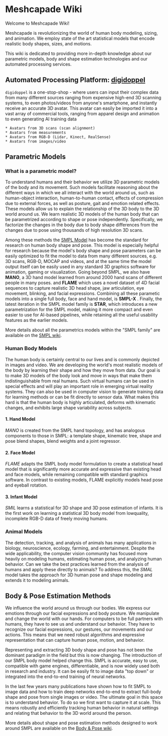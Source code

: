 # Meshcapade Wiki

Welcome to Meshcapade Wiki! 

Meshcapade is revolutionizing the world of human body modeling, sizing, and animation. We employ state of the art statistical models that encode realistic body shapes, sizes, and motions. 

This wiki is dedicated to providing more in-depth knowledge about our parametric models, body and shape estimation technologies and our automated processing services.


Automated Processing Platform: [digidoppel](https://digidoppel.com/)
-----------------------------------------------------------
`digidoppel` is a one-stop-shop - where  users can input their complex data from many different sources ranging from expensive high-end 3D scanning systems, to even photos/videos from anyone's smartphone, and instantly receive an accurate 3D avatar. This avatar can easily be imported it into a vast array of commercial tools, ranging from apparel design and animation to even generating AI training data
 
    * Avatars from 3D scans (scan alignment)
    * Avatars from measurements
    * Avatars from RGB-D (Lidar, Kinect, RealSense)
    * Avatars from images/video


Parametric Models
-----------------

### What is a parametric model?
To understand humans and their behavior we utilize 3D parametric models of the body and its movement. Such models facilitate reasoning about the different ways in which we all interact with the world around us, such as human-object interaction, human-to-human contact, effects of compression due to external forces, as well as posture, gait and emotion related effects. These models allow us to explain the relationship of the 3D body to the 3D world around us. We learn realistic 3D models of the human body that can be parametrized according to shape or pose independently.  Specifically, we factorize the changes in the body due to body shape differences from the changes due to pose using thousands of high resolution 3D scans.  

Among these methods the [SMPL Model](./wiki/SMPL.md) has become the standard for research on human body shape and pose. This model is especially helpful for research because the model's body shape and pose parameters can be easily optimized to fit the model to data from many different sources, e.g. 3D scans, RGB-D, MOCAP and videos, and at the same time the model output itself can be easily used in any standard 3D graphics software for animation, gaming or visualization. Going beyond SMPL, we also have **MANO**, a 3D hand model learned from around 2000 hand scans of different people in many poses. and **FLAME** which uses a novel dataset of 4D facial sequences to capture realistic 3D head shape, jaw articulation, eye movement, blinking, and facial expressions. Combining all these parametic models into a single full body, face and hand model, is **SMPL-X** . Finally, the latest iteration in the SMPL model family is **STAR**, which introduces a new parametrization for the SMPL model, making it more compact and even easier to use for AI-based pipelines, while retaining all the useful usability features as the earlier models. 

More details about all the parametrics models within the "SMPL family" are available on the [SMPL wiki](./wiki/SMPL.md).

### Human Body Models
The human body is certainly central to our lives and is commonly depicted in images and video. We are developing the world's most realistic models of the body by learning their shape and how they move from data.  Our goal is to make 3D models of the body look and move in ways that make them indistinguishable from real humans.  Such virtual humans can be used in special effects and will play an important role in emerging virtual reality systems. They can also be used in computer vision to generate training data for learning methods or can be fit directly to sensor data. What makes this hard is that the human body is highly articulated, deforms with kinematic changes, and exhibits large shape variability across subjects. 

#### 1. Hand Model
*MANO* is created from the SMPL hand topology, and has analogous components to those in SMPL: a template shape, kinematic tree, shape and pose blend shapes, blend weights and a joint regressor.

#### 2. Face Model
*FLAME* adapts the SMPL body model formulation to create a statistical head model that is significantly more accurate and expressive than existing head and face models, while remaining compatible with standard graphics software. In contrast to existing models, FLAME explicitly models head pose and eyeball rotation. 

#### 3. Infant Model
*SMIL* learns a statistical for 3D shape and 3D pose estimation of infants. It is the first work on learning a statistical 3D body model from lowquality, incomplete RGB-D data of freely moving humans. 


### Animal Models
The detection, tracking, and analysis of animals has many applications in biology, neuroscience, ecology, farming, and entertainment. Despite the wide applicability, the computer vision community has focused more heavily on modeling humans, estimating human pose, and analyzing human behavior. Can we take the best practices learned from the analysis of humans and apply these directly to animals? To address this, the *SMAL* model takes the approach for 3D human pose and shape modeling and extends it to modeling animals.


Body & Pose Estimation Methods
------------------------

We influence the world around us through our bodies. We express our emotions through our facial expressions and body posture. We manipulate and change the world with our hands. For computers to be full partners with humans, they have to see us and understand our behavior. They have to recognize our facial expressions, our gestures, our movements and our actions. This means that we need robust algorithms and expressive representation that can capture human pose, motion, and behavior.

Representing and extracting 3D body shape and pose has not been the dominant paradigm in the field but this is now changing. The introduction of our SMPL body model helped change this. SMPL is accurate, easy to use, compatible with game engines, differentiable, and is now widely used both in research and industry. It can be easily fit to image data "top down" or integrated into the end-to-end training of neural networks.

In the last few years many publications have shown how to fit SMPL to image data and how to train deep networks end-to-end to extract full-body shape and pose from single images or video. The ultimate goal in this space is to understand behavior. To do so we first want to capture it at scale. This means robustly and efficiently tracking human behavior in natural settings and relating that behavior to the 3D world around the person.

More details about shape and pose estimation methods designed to work around SMPL are available on the [Body & Pose wiki](./wiki/body_and_pose.md).